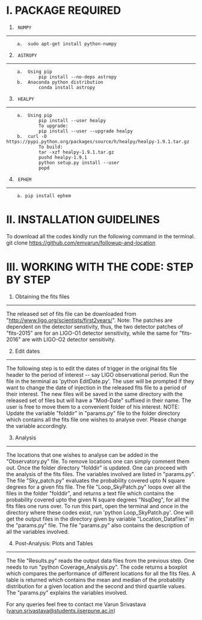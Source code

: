 I. PACKAGE REQUIRED
================================================

1.		NUMPY
------------------------------------------------
		a.	sudo apt-get install python-numpy



2.		ASTROPY
------------------------------------------------
		a.	Using pip
				pip install --no-deps astropy
		b.	Anaconda python distribution
				conda install astropy

3.		HEALPY
------------------------------------------------
		a.	Using pip
				pip install --user healpy
				To upgrade:
				pip install --user --upgrade healpy
		b.	curl -O https://pypi.python.org/packages/source/h/healpy/healpy-1.9.1.tar.gz
				To build:
				tar -xzf healpy-1.9.1.tar.gz
				pushd healpy-1.9.1
				python setup.py install --user
				popd

4.		EPHEM
------------------------------------------------
		a. pip install ephem


II.	INSTALLATION GUIDELINES
================================================
To download all the codes kindly run the following command in the terminal.
git clone https://github.com/emvarun/followup-and-location



III. WORKING WITH THE CODE: STEP BY STEP
================================================


1.	Obtaining the fits files
------------------------------------------------
The released set of fits file can be downloaded from "http://www.ligo.org/scientists/first2years/".
Note: The patches are dependent on the detector senstivity, thus, the two detector 
patches of "fits-2015" are for an LIGO-O1 detector sensitivity, while the same for 
"fits-2016" are with LIGO-O2 detector sensitivity. 


2.	Edit dates
------------------------------------------------
The following step is to edit the dates of trigger in the original fits file header 
to the period of interest -- say LIGO observational period. Run the file in the terminal 
as 'python EditDate.py'. The user will be  prompted if they want to change the date of 
injection in the released fits file to a period of their interest. The new files will be 
saved in the same directory with the released set of files but will have a "Mod-Date" 
suffixed in their name. The user is free to move them to a convenient folder of his interest. 
NOTE: Update the variable "folddir" in "params.py" file to the folder directory which contains 
all the fits file one wishes to analyse over. Please change the variable accordingly.


3.	Analysis
------------------------------------------------
The locations that one wishes to analyse can be added in the "Observatory.py" file.
To remove locations one can simply comment them out. Once the folder directory "folddir" 
is updated. One can proceed with the analysis of the fits files. The variables involved are 
listed in "params.py". The file "Sky_patch.py" evaluates the probability covered upto N 
square degrees for a given fits file. The file "Loop_SkyPatch.py" loops over all the files 
in the folder "folddir", and returns a text file which contains the probability covered upto 
the given N square degrees "NsqDeg", for all the fits files one runs over. To run this part, 
open the terminal and once in the directory where these codes exist, run 'python Loop_SkyPatch.py'. 
One will get the output files in the directory given by variable "Location_Datafiles" in the 
"params.py" file. The file "params.py" also contains the description of all the variables involved.
				

4.	Post-Analysis: Plots and Tables
------------------------------------------------
The file "Results.py" reads the output data files from the previous step. One needs to 
run "python Coverage_Analysis.py". The code returns a boxplot which compares the performance
of different locations for all the fits files. A table is returned which contains the mean 
and median of the probability distribution for a given location and the second and third 
quartile values. The "params.py" explains the variables involved.

	
For any queries feel free to contact me Varun Srivastava (varun.srivastava@students.iiserpune.ac.in)
